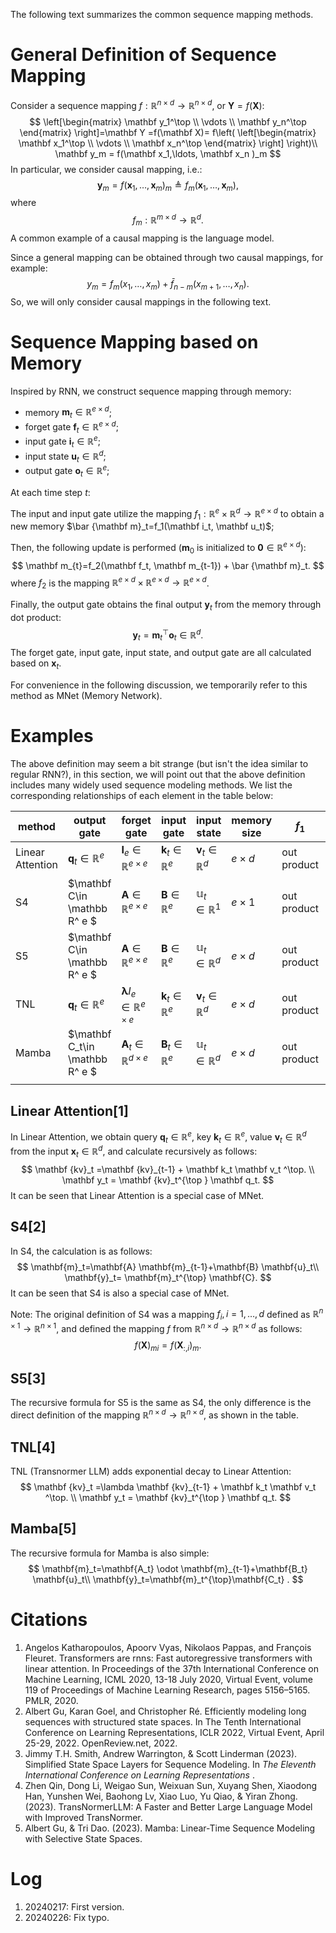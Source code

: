 The following text summarizes the common sequence mapping methods.

# General Definition of Sequence Mapping

Consider a sequence mapping $f: \mathbb R^{n\times d}\to \mathbb R^{n\times d}$, or $\mathbf Y = f(\mathbf  X)$:
$$
\left[\begin{matrix}
\mathbf y_1^\top \\
\vdots \\
\mathbf y_n^\top 
\end{matrix}
\right]=\mathbf Y =f(\mathbf X)=
f\left(
\left[\begin{matrix}
\mathbf x_1^\top \\
\vdots \\
\mathbf x_n^\top 
\end{matrix}
\right]
\right)\\
\mathbf y_m = f(\mathbf x_1,\ldots,
\mathbf x_n )_m
$$
In particular, we consider causal mapping, i.e.:
$$
\mathbf y_m= f(\mathbf x_1, \ldots, \mathbf x_m)_m\triangleq f_m(\mathbf x_1, \ldots, \mathbf x_m),
$$
where
$$
f_m: \mathbb R^{m\times d}\to \mathbb R^d.
$$
A common example of a causal mapping is the language model.

Since a general mapping can be obtained through two causal mappings, for example:
$$
y_m =f_m(x_1, \ldots, x_m) +\bar f_{n-m}(x_{m+1},\ldots, x_n).
$$
So, we will only consider causal mappings in the following text.



# Sequence Mapping based on Memory

Inspired by RNN, we construct sequence mapping through memory:

- memory $\mathbf m_t \in \mathbb R^{e\times d}$;
- forget gate $\mathbf f_t \in \mathbb R^{e\times d}$;
- input gate $\mathbf i_t \in \mathbb R^{e}$;
- input state $\mathbf u_t \in \mathbb R^{d}$;
- output gate $\mathbf o_t \in \mathbb R^{e}$;

At each time step $t$:

The input and input gate utilize the mapping $f_1: \mathbb R^{e}\times \mathbb R^d \to \mathbb R^{e\times d}$ to obtain a new memory $\bar {\mathbf m}_t=f_1(\mathbf i_t, \mathbf u_t)$;

Then, the following update is performed ($\mathbf m_0$ is initialized to $\mathbf 0\in \mathbb R^{e\times d}$):
$$
\mathbf m_{t}=f_2(\mathbf f_t, \mathbf m_{t-1}) + \bar {\mathbf m}_t.
$$
where $f_2$ is the mapping $\mathbb R^{e\times d}\times  \mathbb R^{e\times d} \to \mathbb R^{e\times d}$.

Finally, the output gate obtains the final output $\mathbf y_t$ from the memory through dot product:
$$
\mathbf y_t =\mathbf m_t^{\top} \mathbf o_t  \in \mathbb R^d.
$$
The forget gate, input gate, input state, and output gate are all calculated based on $\mathbf  x_t$.

For convenience in the following discussion, we temporarily refer to this method as MNet (Memory Network).



# Examples

The above definition may seem a bit strange (but isn't the idea similar to regular RNN?), in this section, we will point out that the above definition includes many widely used sequence modeling methods. We list the corresponding relationships of each element in the table below:

| method           | output gate                    | forget gate                                    | input gate                      | input state                     | memory size  | $f_1$       | $f_2$                   |
| ---------------- | ------------------------------ | ---------------------------------------------- | ------------------------------- | ------------------------------- | ------------ | ----------- | ----------------------- |
| Linear Attention | $\mathbf q_t\in \mathbb R^{e}$ | $\mathbf I_e\in \mathbb R^{e\times e}$         | $\mathbf k_t \in \mathbb R^{e}$ | $\mathbf v_t \in \mathbb R^{d}$ | $e\times d$  | out product | matrix production       |
| S4               | $\mathbf C\in \mathbb R^ e $   | $\mathbf A\in \mathbb R^{e\times e}$           | $\mathbf B\in \mathbb R^{e}$    | $\mathbb u_t \in \mathbb R^1$   | $e\times 1$  | out product | matrix production       |
| S5               | $\mathbf C\in \mathbb R^ e $   | $\mathbf A\in \mathbb R^{e\times e}$           | $\mathbf B\in \mathbb R^{e}$    | $\mathbb u_t \in \mathbb R^d$   | $e \times d$ | out product | matrix production       |
| TNL              | $\mathbf q_t\in \mathbb R^{e}$ | $\mathbf \lambda I_e\in \mathbb R^{e\times e}$ | $\mathbf k_t \in \mathbb R^{e}$ | $\mathbf v_t \in \mathbb R^{d}$ | $e\times d$  | out product | matrix production       |
| Mamba            | $\mathbf C_t\in \mathbb R^ e $ | $\mathbf A_t\in \mathbb R^{d\times e}$         | $\mathbf B_t\in \mathbb R^{e}$  | $\mathbb u_t \in \mathbb R^d$   | $e\times d$  | out product | element wise production |
|                  |                                |                                                |                                 |                                 |              |             |                         |

## Linear Attention[1]

In Linear Attention, we obtain query $\mathbf q_t  \in \mathbb R^{e}$, key $\mathbf k_t  \in \mathbb R^{e}$, value $\mathbf v_t  \in \mathbb R^{d}$ from the input $\mathbf x_t \in \mathbb R^{d}$, and calculate recursively as follows:
$$
\mathbf {kv}_t =\mathbf {kv}_{t-1} + \mathbf k_t \mathbf  v_t ^\top. \\
\mathbf y_t =  \mathbf {kv}_t^{\top } \mathbf q_t.
$$
It can be seen that Linear Attention is a special case of MNet.



## S4[2]

In S4, the calculation is as follows:
$$
\mathbf{m}_t=\mathbf{A} \mathbf{m}_{t-1}+\mathbf{B} \mathbf{u}_t\\
\mathbf{y}_t= \mathbf{m}_t^{\top} \mathbf{C}.
$$
It can be seen that S4 is also a special case of MNet.

Note: The original definition of S4 was a mapping $f_i,i=1,\ldots ,d$ defined as $\mathbb R^{n\times 1}\to \mathbb R^{n\times 1}$, and defined the mapping $f$ from $\mathbb R^{n\times d} \to \mathbb R^{n\times d}$ as follows:
$$
f(\mathbf X)_{mi} =f(\mathbf X_{:, i})_m.
$$



## S5[3]

The recursive formula for S5 is the same as S4, the only difference is the direct definition of the mapping $\mathbb R^{n\times d} \to \mathbb R^{n\times d}$, as shown in the table.



## TNL[4]

TNL (Transnormer LLM) adds exponential decay to Linear Attention:
$$
\mathbf {kv}_t =\lambda \mathbf {kv}_{t-1} + \mathbf k_t \mathbf  v_t ^\top. \\
\mathbf y_t =  \mathbf {kv}_t^{\top } \mathbf q_t.
$$



## Mamba[5]

The recursive formula for Mamba is also simple:
$$
\mathbf{m}_t=\mathbf{A_t} \odot \mathbf{m}_{t-1}+\mathbf{B_t} \mathbf{u}_t\\
\mathbf{y}_t=\mathbf{m}_t^{\top}\mathbf{C_t} .
$$




# Citations

1. Angelos Katharopoulos, Apoorv Vyas, Nikolaos Pappas, and François Fleuret. Transformers are rnns: Fast autoregressive transformers with linear attention. In Proceedings of the 37th International Conference on Machine Learning, ICML 2020, 13-18 July 2020, Virtual Event, volume 119 of Proceedings of Machine Learning Research, pages 5156–5165. PMLR, 2020.
2.  Albert Gu, Karan Goel, and Christopher Ré. Efficiently modeling long sequences with structured state spaces. In The Tenth International Conference on Learning Representations, ICLR 2022, Virtual Event, April 25-29, 2022. OpenReview.net, 2022.
3. Jimmy T.H. Smith, Andrew Warrington, & Scott Linderman (2023). Simplified State Space Layers for Sequence Modeling. In *The Eleventh International Conference on Learning Representations* .
4. Zhen Qin, Dong Li, Weigao Sun, Weixuan Sun, Xuyang Shen, Xiaodong Han, Yunshen Wei, Baohong Lv, Xiao Luo, Yu Qiao, & Yiran Zhong. (2023). TransNormerLLM: A Faster and Better Large Language Model with Improved TransNormer.
5. Albert Gu, & Tri Dao. (2023). Mamba: Linear-Time Sequence Modeling with Selective State Spaces.



# Log

1. 20240217: First version.
2. 20240226: Fix typo.
